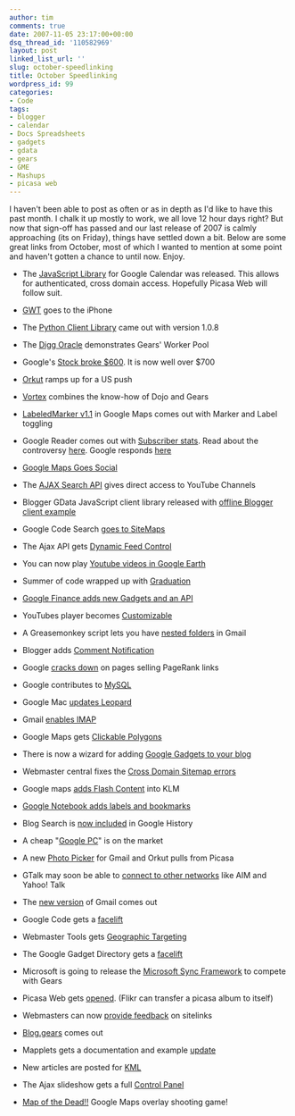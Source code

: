 ```yaml
---
author: tim
comments: true
date: 2007-11-05 23:17:00+00:00
dsq_thread_id: '110582969'
layout: post
linked_list_url: ''
slug: october-speedlinking
title: October Speedlinking
wordpress_id: 99
categories:
- Code
tags:
- blogger
- calendar
- Docs Spreadsheets
- gadgets
- gdata
- gears
- GME
- Mashups
- picasa web
---
```


I haven't been able to post as often or as in depth as I'd like to have this
past month. I chalk it up mostly to work, we all love 12 hour days right? But
now that sign-off has passed and our last release of 2007 is calmly
approaching (its on Friday), things have settled down a bit. Below are some
great links from October, most of which I wanted to mention at some point and
haven't gotten a chance to until now. Enjoy.  
  
  

  * The [JavaScript Library](http://googlemashupeditor.blogspot.com/2007/09/authenticated-calendar-support-via-new.html) for Google Calendar was released. This allows for authenticated, cross domain access. Hopefully Picasa Web will follow suit.   
  

  * [GWT](http://googlewebtoolkit.blogspot.com/2007/09/gwt-application-development-for-iphone.html) goes to the iPhone   
  

  * The [Python Client Library](http://googledataapis.blogspot.com/2007/09/python-client-library-same-great-taste.html) came out with version 1.0.8   
  

  * The [Digg Oracle](http://gearsblog.blogspot.com/2007/09/digg-oracle-using-workerpool-as-well-as.html) demonstrates Gears' Worker Pool   
  

  * Google's [Stock broke $600](http://googlified.com/2007google-stock-passes-600-mark/#comment-17313). It is now well over $700   
  

  * [Orkut](http://mashable.com/2007/10/08/orkut/) ramps up for a US push   
  

  * [Vortex](http://gearsblog.blogspot.com/2007/10/vortex-simple-new-offline-and-sync.html) combines the know-how of Dojo and Gears   
  

  * [LabeledMarker v1.1](http://googlemapsapi.blogspot.com/2007/10/labeledmarker-v11-now-supporting-marker.html) in Google Maps comes out with Marker and Label toggling   
  

  * Google Reader comes out with [Subscriber stats](http://googlesystem.blogspot.com/2007/10/find-number-of-google-subscribers-for.html). Read about the controversy [here](http://blog.gpowered.net/2007/10/google-reader-stats-out-of-wack.html). Google responds [here](http://googlereader.blogspot.com/2007/10/subscriber-stats-summed-up.html)   
  

  * [Google Maps Goes Social](http://googlesystem.blogspot.com/2007/10/google-maps-becomes-social.html)   
  

  * The [AJAX Search API](http://googleajaxsearchapi.blogspot.com/2007/10/direct-access-to-youtube-channels.html) gives direct access to YouTube Channels   
  

  * Blogger GData JavaScript client library released with [offline Blogger client example](http://google-code-updates.blogspot.com/2007/10/blogger-gdata-javascript-client-library.html)   
  

  * Google Code Search [goes to SiteMaps](http://google-code-updates.blogspot.com/2007/10/tell-us-about-code-on-your-site-with.html)   
  

  * The Ajax API gets [Dynamic Feed Control](http://googleajaxsearchapi.blogspot.com/2007/10/ajax-feed-api-addition-dynamic-feed.html)   
  

  * You can now play [Youtube videos in Google Earth](http://google-latlong.blogspot.com/2007/10/now-playing-youtube-videos-in-google.html)   
  

  * Summer of code wrapped up with [Graduation](http://google-code-updates.blogspot.com/2007/10/wrapping-up-our-third-summer-of-code.html)   
  

  * [Google Finance adds new Gadgets and an API](http://mashable.com/2007/10/24/google-finance-gadgets/)   
  

  * YouTubes player becomes [Customizable](http://googlesystem.blogspot.com/2007/10/customize-youtubes-player.html)   
  

  * A Greasemonkey script lets you have [nested folders](http://googlesystem.blogspot.com/2007/10/nested-folders-in-gmail.html) in Gmail   
  

  * Blogger adds [Comment Notification](http://buzz.blogger.com/2007/10/subscribe-to-comments-by-email.html)   
  

  * Google [ cracks down](http://www.entrepreneurs-journey.com/864/possible-explanations-for-the-pagerank-penalty-sweep/) on pages selling PageRank links   
  

  * Google contributes to [MySQL](http://mashable.com/2007/10/25/mysql-google/)   
  

  * Google Mac [updates Leopard](http://googlemac.blogspot.com/2007/10/google-desktop-update-for-leopard.html)   
  

  * Gmail [enables IMAP](http://gmailblog.blogspot.com/2007/10/sync-your-inbox-across-devices-with.html)   
  

  * Google Maps gets [Clickable Polygons](http://googlemapsapi.blogspot.com/2007/10/clickable-polys-old-school-image-maps.html)   
  

  * There is now a wizard for adding [Google Gadgets to your blog](http://bloggerindraft.blogspot.com/2007/10/new-feature-gadgets-for-your-blog.html)   
  

  * Webmaster central fixes the [Cross Domain Sitemap errors](http://googlewebmastercentral.blogspot.com/2007/10/dealing-with-sitemap-cross-submissions.html)   
  

  * Google maps [adds Flash Content](http://feeds.feedburner.com/~r/OfficialGoogleMapsApiBlog/~3/174019883/make-your-kml-flash-y.html) into KLM   
  

  * [Google Notebook adds labels and bookmarks](http://googlesystem.blogspot.com/2007/11/google-notebook-adds-labels-and.html)   
  

  * Blog Search is [now included](http://googlesystem.blogspot.com/2007/11/blog-search-included-in-google-history.html) in Google History   
  

  * A cheap "[Google PC](http://googlesystem.blogspot.com/2007/11/tentative-google-pc.html)" is on the market   
  

  * A new [Photo Picker](http://googlesystem.blogspot.com/2007/10/google-photo-picker.html) for Gmail and Orkut pulls from Picasa   
  

  * GTalk may soon be able to [connect to other networks](http://googlesystem.blogspot.com/2007/10/google-to-connect-to-other-im-networks.html) like AIM and Yahoo! Talk   
  

  * The [new version](http://googlesystem.blogspot.com/2007/10/gmails-new-version-is-now-available.html) of Gmail comes out   
  

  * Google Code gets a [facelift](http://googlified.com/2007new-google-code/)   
  

  * Webmaster Tools gets [Geographic Targeting](http://googlified.com/2007set-geographic-target-in-webmaster-tools/)   
  

  * The Google Gadget Directory gets a [facelift](http://blogoscoped.com/archive/2007-11-01-n78.html)   
  

  * Microsoft is going to release the [Microsoft Sync Framework](http://mashable.com/2007/11/04/microsoft-sync-framework/) to compete with Gears   
  

  * Picasa Web gets [opened](http://googlephotos.blogspot.com/2007/11/better-connections-with-picasa-web.html). (Flikr can transfer a picasa album to itself)   
  

  * Webmasters can now [provide feedback](http://googlewebmastercentral.blogspot.com/2007/10/webmasters-can-now-provide-feedback-on.html) on sitelinks   
  

  * [Blog.gears](http://gearsblog.blogspot.com/2007/10/bloggears-offline-blogger-client.html) comes out   
  

  * Mapplets gets a documentation and example [update](http://googlemapsapi.blogspot.com/2007/10/updated-documentation-examples-for.html)   
  

  * New articles are posted for [KML](http://googlemapsapi.blogspot.com/2007/10/kml-articles-abound-its-about-time.html)   
  

  * The Ajax slideshow gets a full [Control Panel](http://googleajaxsearchapi.blogspot.com/2007/10/slide-show-update-full-control-panel.html)   
  

  * [Map of the Dead!!](http://googlemapsapi.blogspot.com/2007/10/map-of-dead-screen-overlayed-shoot-em_31.html) Google Maps overlay shooting game! 

